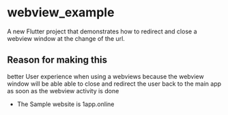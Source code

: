 # webview_example

A new Flutter project that demonstrates how to redirect and close a webview window at the change of the url. 

## Reason for making this 
better User experience when using a webviews because the webview window will be able able to close and redirect the user back to the main app as soon as the webview activity is done
* The Sample website is 1app.online
